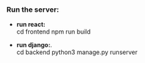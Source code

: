 ### Run the server:

- **run react:**    
cd frontend
npm run build       

- **run django:**.        
cd backend
python3 manage.py runserver
